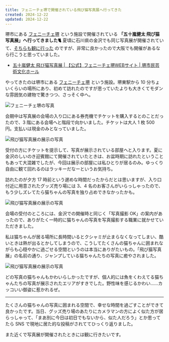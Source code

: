```yaml
---
title: フェニーチェ堺で開催されている飛び猫写真展へ行ってきた
created: 2024-12-22
updated: 2024-12-22
---
```


堺市にある [フェニーチェ堺](https://www.fenice-sacay.jp/) という施設で開催されている **「五十嵐健太 飛び猫写真展」へ行ってきました🐈️** 夏頃に石川県の金沢でも同じ写真展が開催されていて、[そちらも観に行った](/blog/20240903/) のですが、非常に良かったので大阪でも開催があるなら行こうと思っていました。

- [五十嵐健太 飛び猫写真展 | 【公式】フェニーチェ堺WEBサイト | 堺市民芸術文化ホール](https://www.fenice-sacay.jp/event/24039/)

やってきたのは堺市にある [フェニーチェ堺](https://www.fenice-sacay.jp/) という施設。堺東駅から 10 分ちょいくらいの場所にあり、初めて訪れたのですが思っていたよりも大きくてモダンな雰囲気の建物で驚きつつ、さっそく中へ。

![フェニーチェ堺の写真](5e3f5281-b037-4e2f-b42c-edff85d31f00)

会期中は写真展の会場の入り口にある券売機でチケットを購入するとのことだったので、3 階にある会場へと階段で向かいました。チケットは大人 1 枚 500 円。支払いは現金のみとなっていました。

![飛び猫写真展の展示の写真](ba268ef6-0201-4fb8-f7e5-ae332eb5d600)

受付の方にチケットを提示して、写真が展示されている部屋へと入ります。夏に金沢のしいのき迎賓館にて開催されていたときは、お盆時期に訪れたということもあって大混雑でしたが、今回は展示の部屋には私ひとりが居るのみ。ゆっくり自由に観て回れるのはラッキーだなーというお気持ち。

訪れたのが夕方 17 時前という遅めな時間だったからだとは思いますが、入り口付近に用意されたグッズ売り場には 3、4 名のお客さんがいらっしゃったので、もう少しズレてたら猫ちゃんの写真を独り占めできなかったかも。

![飛び猫写真展の展示の写真](5a57badb-c5cd-4266-d05d-932b5dea6700)

会場の受付のところには、金沢での開催時と同じく「写真撮影 OK」の案内があったので、ありがたく一時的に猫ちゃんの写真を写真撮影する職業に就かせていただきました。

私は猫ちゃんが居る場所に長時間いるとクシャミが止まらなくなってしまい、酷いときは熱が出るとかしてしまうので、こうしてたくさんの猫ちゃんに囲まれながらも心穏やかに過ごせる空間というのは本当にありがたいもの。「飛び猫写真展」の名前の通り、ジャンプしている猫ちゃんたちの写真に癒やされました。

![飛び猫写真展の展示の写真](5812e2ba-553a-4ee0-11cd-0352fde04400)

どの写真の猫ちゃんもかわいらしかったですが、個人的には魚をくわえてる猫ちゃんたちの写真が展示されたエリアがすきでした。野性味を感じるかわい……カッコいい御姿に惹かれるぜ。

---

たくさんの猫ちゃんの写真に囲まれる空間で、幸せな時間を過ごすことができて良かったです。当日、グッズ売り場のあたりにカメラマンの方によく似た方が居らっしゃって、「まあ別に今日は初日でもないから、似た人だろう」とか思ってたら SNS で現地に居た的な投稿がされててひっくり返りました。

また近くで写真展が開催されたときには観に行きたいです。
